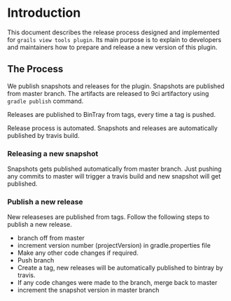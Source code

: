 # Introduction
This document describes the release process designed and implemented for `grails view tools plugin`. Its main purpose is to explain to developers and maintainers how to prepare and release a new version of this plugin.

## The Process
We publish snapshots and releases for the plugin.
Snapshots are published from master branch. The artifacts are released to 9ci artifactory using ```gradle publish``` command.
 
Releases are published to BinTray from tags, every time a tag is pushed.

Release process is automated. 
Snapshots and releases are automatically published by travis build.

### Releasing a new snapshot
Snapshots gets published automatically from master branch. Just pushing any commits to master will trigger a travis build and new snapshot will get published.

### Publish a new release
New releaseses are published from tags. Follow the following steps to publish a new release.

- branch off from master
- increment version number (projectVersion) in gradle.properties file
- Make any other code changes if required.
- Push branch
- Create a tag, new releases will be automatically published to bintray by travis.
- If any code changes were made to the branch, merge back to master
- increment the snapshot version in master branch


